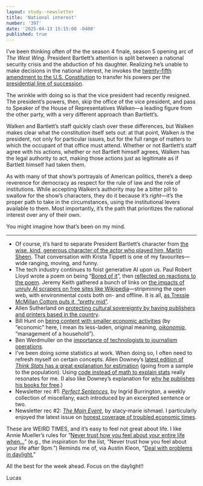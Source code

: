 ```yaml
---
layout: study--newsletter
title: 'National interest'
number: '397'
date: '2025-04-13 15:15:00 -0400'
published: true
---
```


I’ve been thinking often of the the season 4 finale, season 5 opening arc of _The West Wing_. President Bartlett’s attention is split between a national security crisis and the abduction of his daughter. Realizing he’s unable to make decisions in the national interest, he invokes the [twenty-fifth amendment to the U.S. Constitution](https://en.wikipedia.org/wiki/Twenty-fifth_Amendment_to_the_United_States_Constitution) to transfer his powers per the [presidential line of succession](https://en.wikipedia.org/wiki/United_States_presidential_line_of_succession).

The wrinkle with doing so is that the vice president had recently resigned. The president’s powers, then, skip the office of the vice president, and pass to Speaker of the House of Representatives Walken—a leading figure from the other party, with a very different approach than Bartlett’s.

Walken and Bartlett’s staff quickly clash over these differences, but Walken makes clear what the constitution itself sets out: at that point, Walken _is_ the president, not only for particular issues, but for the full range of matters to which the occupant of that office must attend. Whether or not Bartlett’s staff agree with his actions, whether or not Bartlett himself agrees, Walken has the legal authority to act, making those actions just as legitimate as if Bartlett himself had taken them.

As with many of that show’s portrayals of American politics, there’s a deep reverence for democracy as respect for the rule of law and the role of institutions. While accepting Walken’s authority may be a bitter pill to swallow for the show’s characters, they do it because it’s _right_—it’s the proper path to take in the circumstances, using the institutional levers available to them. Most importantly, it’s the path that prioritizes the national interest over any of their own.

You might imagine how that’s been on my mind.

***

- Of course, it’s hard to separate President Bartlett’s character from [the wise, kind, generous character of the actor who played him, Martin Sheen](https://onbeing.org/programs/martin-sheen-spirituality-of-imagination-jun2017/). That conversation with Krista Tippett is one of my favourites—wide ranging, moving, and funny.
- The tech industry continues to foist generative AI upon us. Paul Robert Lloyd wrote a poem on being “[Bored of it](https://paulrobertlloyd.com/2025/087/a1/bored/)”, then [reflected on reactions to the poem](https://paulrobertlloyd.com/2025/101/a1/nerve/). Jeremy Keith gathered a bunch of links on [the impacts of unruly AI scrapers on free sites like Wikipedia](https://adactio.com/journal/21831)—stripmining the open web, with environmental costs both on- and offline. It is all, [as Tressie McMillan Cottom puts it, “pretty mid”](https://www.nytimes.com/2025/03/29/opinion/ai-tech-innovation.html?unlocked_article_code=1.8E4.9bbW.n7gqwQwdbRpY&smid=url-share&__readwiseLocation=).
- Allen Sutherland on [protecting cultural sovereignty by having publishers and printers based in the country](https://shush.substack.com/p/buy-canadian-except-books).
- Bill Hunt on [being content with smaller economic activities](https://billhunt.dev/blog/2025/04/10/build-small/) (by “economic” here, I mean its less-laden, original meaning, [_oikonomia_](https://en.wiktionary.org/wiki/%CE%BF%E1%BC%B0%CE%BA%CE%BF%CE%BD%CE%BF%CE%BC%CE%AF%CE%B1), “management of a household”).
- Ben Werdmuller on the [importance of technologists to journalism operations](https://werd.io/2025/notes-from-perugia-journalism-values-and-building-the-web-we).
- I’ve been doing some statistics at work. When doing so, I often need to refresh myself on certain concepts. Allen Downey’s [latest edition of _Think Stats_ has a great explanation for estimation](https://allendowney.github.io/ThinkStats/chap08.html) (going from a sample to the population). Using [code instead of math to explain stats](https://www.allendowney.com/blog/) really resonates for me. (I also like Downey’s explanation for [why he publishes his books for free](https://greenteapress.com/free_books.html).)
- Newsletter rec #1: [_Perfect Sentences_](https://buttondown.com/perfectsentences), by Ingrid Burrington, a weekly collection of miscellany, each introduced by an excerpted sentence or two.
- Newsletter rec #2: [_The Main Event_](https://newsletter.galavantmedia.org/), by stacy-marie ishmael. I particularly enjoyed the latest issue on [honest coverage of troubled economic times](https://newsletter.galavantmedia.org/archive/until-history-rewritten-resurrected/).

These are WEIRD TIMES, and it’s easy to feel not great about life. I like Annie Mueller’s rules for “[Never trust how you feel about your entire life when…](https://anniemueller.com/posts/tomorrow-might-feel-better)” (e.g., the inspiration for the list, “Never trust how you feel about your life after 9pm.”) Reminds me of, via Austin Kleon, “[Deal with problems in daylight.](https://austinkleon.com/2018/08/27/a-very-simple-rule/)”

All the best for the week ahead. Focus on the daylight!!

Lucas